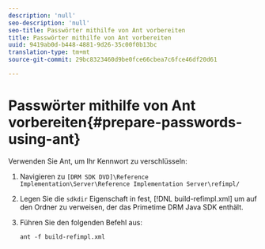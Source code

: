```yaml
---
description: 'null'
seo-description: 'null'
seo-title: Passwörter mithilfe von Ant vorbereiten
title: Passwörter mithilfe von Ant vorbereiten
uuid: 9419ab0d-b448-4881-9d26-35c00f0b13bc
translation-type: tm+mt
source-git-commit: 29bc8323460d9be0fce66cbea7c6fce46df20d61

---
```



# Passwörter mithilfe von Ant vorbereiten{#prepare-passwords-using-ant}

Verwenden Sie Ant, um Ihr Kennwort zu verschlüsseln:

1. Navigieren zu `[DRM SDK DVD]\Reference Implementation\Server\Reference Implementation Server\refimpl/`
1. Legen Sie die `sdkdir` Eigenschaft in fest, [!DNL build-refimpl.xml] um auf den Ordner zu verweisen, der das Primetime DRM Java SDK enthält.
1. Führen Sie den folgenden Befehl aus:

   ```
   ant -f build-refimpl.xml
   ```

